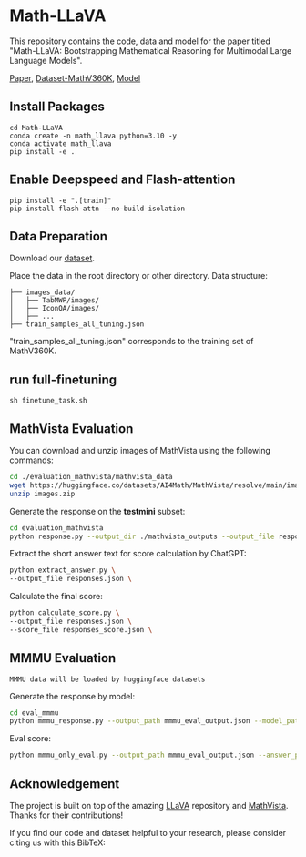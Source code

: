 # Math-LLaVA

This repository contains the code, data and model for the paper titled "Math-LLaVA: Bootstrapping Mathematical Reasoning for Multimodal Large Language Models".

[Paper](), [Dataset-MathV360K](https://huggingface.co/datasets/steven16/MathV360K/tree/main), [Model]()


## Install Packages
```
cd Math-LLaVA
conda create -n math_llava python=3.10 -y
conda activate math_llava
pip install -e .
```
## Enable Deepspeed and Flash-attention
```
pip install -e ".[train]"
pip install flash-attn --no-build-isolation
```

## Data Preparation
Download our [dataset](https://huggingface.co/datasets/steven16/MathV360K/tree/main).

Place the data in the root directory or other directory.
Data structure:
```
├── images_data/
│   ├── TabMWP/images/
│   ├── IconQA/images/
│   ├── ...
├── train_samples_all_tuning.json
```
"train_samples_all_tuning.json" corresponds to the training set of MathV360K. 

## run full-finetuning
```
sh finetune_task.sh
```

## MathVista Evaluation
You can download and unzip images of MathVista using the following commands:
```sh
cd ./evaluation_mathvista/mathvista_data
wget https://huggingface.co/datasets/AI4Math/MathVista/resolve/main/images.zip
unzip images.zip
```
Generate the response on the **testmini** subset:
```sh
cd evaluation_mathvista
python response.py --output_dir ./mathvista_outputs --output_file responses.json --model_path your/model/path --model_base None \ 
```
Extract the short answer text for score calculation by ChatGPT:
```sh
python extract_answer.py \
--output_file responses.json \
```
Calculate the final score:
```sh
python calculate_score.py \
--output_file responses.json \
--score_file responses_score.json \
```

## MMMU Evaluation
```
MMMU data will be loaded by huggingface datasets
```
Generate the response by model:
```sh
cd eval_mmmu
python mmmu_response.py --output_path mmmu_eval_output.json --model_path 
```
Eval score:
```sh
python mmmu_only_eval.py --output_path mmmu_eval_output.json --answer_path ./answer_dict_val.json
```
## Acknowledgement
The project is built on top of the amazing [LLaVA](https://github.com/haotian-liu/LLaVA) repository and [MathVista](https://github.com/lupantech/MathVista). Thanks for their contributions!


If you find our code and dataset helpful to your research, please consider citing us with this BibTeX:
```bibtex

```

